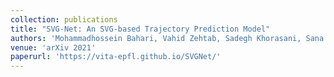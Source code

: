 ```yaml
---
collection: publications
title: "SVG-Net: An SVG-based Trajectory Prediction Model"
authors: 'Mohammadhossein Bahari, Vahid Zehtab, Sadegh Khorasani, Sana Ayromlou, Saeed Saadatnejad, Alexandre Alahi'
venue: 'arXiv 2021'
paperurl: 'https://vita-epfl.github.io/SVGNet/'
---
```

